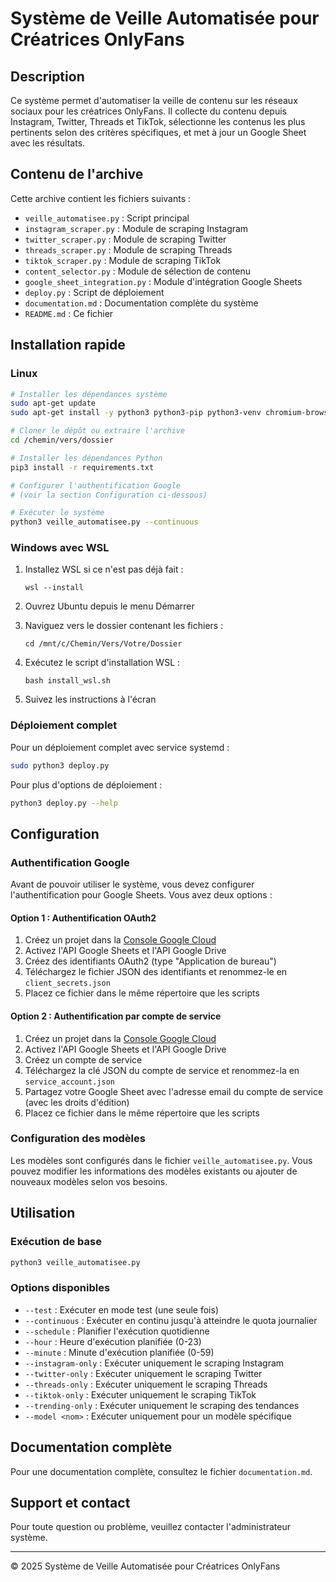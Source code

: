 # Système de Veille Automatisée pour Créatrices OnlyFans

## Description

Ce système permet d'automatiser la veille de contenu sur les réseaux sociaux pour les créatrices OnlyFans.
Il collecte du contenu depuis Instagram, Twitter, Threads et TikTok, sélectionne les contenus les plus pertinents
selon des critères spécifiques, et met à jour un Google Sheet avec les résultats.

## Contenu de l'archive

Cette archive contient les fichiers suivants :

- `veille_automatisee.py` : Script principal
- `instagram_scraper.py` : Module de scraping Instagram
- `twitter_scraper.py` : Module de scraping Twitter
- `threads_scraper.py` : Module de scraping Threads
- `tiktok_scraper.py` : Module de scraping TikTok
- `content_selector.py` : Module de sélection de contenu
- `google_sheet_integration.py` : Module d'intégration Google Sheets
- `deploy.py` : Script de déploiement
- `documentation.md` : Documentation complète du système
- `README.md` : Ce fichier

## Installation rapide

### Linux

```bash
# Installer les dépendances système
sudo apt-get update
sudo apt-get install -y python3 python3-pip python3-venv chromium-browser chromium-chromedriver

# Cloner le dépôt ou extraire l'archive
cd /chemin/vers/dossier

# Installer les dépendances Python
pip3 install -r requirements.txt

# Configurer l'authentification Google
# (voir la section Configuration ci-dessous)

# Exécuter le système
python3 veille_automatisee.py --continuous
```

### Windows avec WSL

1. Installez WSL si ce n'est pas déjà fait :
   ```
   wsl --install
   ```

2. Ouvrez Ubuntu depuis le menu Démarrer

3. Naviguez vers le dossier contenant les fichiers :
   ```
   cd /mnt/c/Chemin/Vers/Votre/Dossier
   ```

4. Exécutez le script d'installation WSL :
   ```
   bash install_wsl.sh
   ```

5. Suivez les instructions à l'écran

### Déploiement complet

Pour un déploiement complet avec service systemd :

```bash
sudo python3 deploy.py
```

Pour plus d'options de déploiement :

```bash
python3 deploy.py --help
```

## Configuration

### Authentification Google

Avant de pouvoir utiliser le système, vous devez configurer l'authentification pour Google Sheets.
Vous avez deux options :

#### Option 1 : Authentification OAuth2

1. Créez un projet dans la [Console Google Cloud](https://console.cloud.google.com/)
2. Activez l'API Google Sheets et l'API Google Drive
3. Créez des identifiants OAuth2 (type "Application de bureau")
4. Téléchargez le fichier JSON des identifiants et renommez-le en `client_secrets.json`
5. Placez ce fichier dans le même répertoire que les scripts

#### Option 2 : Authentification par compte de service

1. Créez un projet dans la [Console Google Cloud](https://console.cloud.google.com/)
2. Activez l'API Google Sheets et l'API Google Drive
3. Créez un compte de service
4. Téléchargez la clé JSON du compte de service et renommez-la en `service_account.json`
5. Partagez votre Google Sheet avec l'adresse email du compte de service (avec les droits d'édition)
6. Placez ce fichier dans le même répertoire que les scripts

### Configuration des modèles

Les modèles sont configurés dans le fichier `veille_automatisee.py`. Vous pouvez modifier les informations des modèles existants ou ajouter de nouveaux modèles selon vos besoins.

## Utilisation

### Exécution de base

```bash
python3 veille_automatisee.py
```

### Options disponibles

- `--test` : Exécuter en mode test (une seule fois)
- `--continuous` : Exécuter en continu jusqu'à atteindre le quota journalier
- `--schedule` : Planifier l'exécution quotidienne
- `--hour` : Heure d'exécution planifiée (0-23)
- `--minute` : Minute d'exécution planifiée (0-59)
- `--instagram-only` : Exécuter uniquement le scraping Instagram
- `--twitter-only` : Exécuter uniquement le scraping Twitter
- `--threads-only` : Exécuter uniquement le scraping Threads
- `--tiktok-only` : Exécuter uniquement le scraping TikTok
- `--trending-only` : Exécuter uniquement le scraping des tendances
- `--model <nom>` : Exécuter uniquement pour un modèle spécifique

## Documentation complète

Pour une documentation complète, consultez le fichier `documentation.md`.

## Support et contact

Pour toute question ou problème, veuillez contacter l'administrateur système.

---

© 2025 Système de Veille Automatisée pour Créatrices OnlyFans
